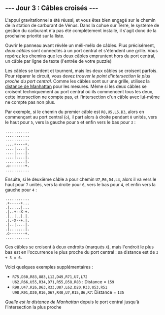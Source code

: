## --- Jour 3 : Câbles croisés ---

L'appui gravitationnel a été réussi, et vous êtes bien engagé sur le chemin de la station de carburant de Vénus. Dans la cohue sur Terre, le système de gestion du carburant n'a pas été complètement installé, il s'agit donc de la prochaine priorité sur la liste.

Ouvrir le panneau avant révèle un méli-mélo de câbles. Plus précisément, *deux câbles* sont connectés à un port central et s'étendent une grille. Vous repérez les chemins que les deux câbles empruntent hors du port central, un câble par ligne de texte (l'entrée de votre puzzle)

Les câbles se tordent et tournent, mais les deux câbles se croisent parfois. Pour réparer le circuit, vous devez *trouver le point d'intersection le plus proche du port central*. Comme les câbles sont sur une grille, utilisez la [distance de Manhattan](https://fr.wikipedia.org/wiki/Distance_de_Manhattan) pour les mesures. Même si les deux câbles se croisent techniquement au port central où ils commencent tous les deux, cette intersection ne compte pas, et l'intersection d'un câble avec lui-même ne compte pas non plus.

Par exemple, si le chemin du premier câble est ``R8,U5,L5,D3``, alors en commençant au port central (`o`), il part alors à droite pendant `8` unités, vers le haut pour `5`, vers la gauche pour `5` et enfin vers le bas pour `3` : 

```
...........
...........
...........
....+----+.
....|....|.
....|....|.
....|....|.
.........|.
.o-------+.
...........
```

Ensuite, si le deuxième câble a pour chemin ``U7,R6,D4,L4``, alors il va vers le haut pour `7` unités, vers la droite pour `6`, vers le bas pour `4`, et enfin vers la gauche pour `4` :

```
...........
.+-----+...
.|.....|...
.|..+--X-+.
.|..|..|.|.
.|.-X--+.|.
.|..|....|.
.|.......|.
.o-------+.
...........
```

Ces câbles se croisent à deux endroits (marqués `X`), mais l'endroit le plus bas est en l'occurrence le plus proche du port central : sa distance est de ``3 + 3 = 6``.

Voici quelques exemples supplémentaires :

- ``R75,D30,R83,U83,L12,D49,R71,U7,L72``\
``U62,R66,U55,R34,D71,R55,D58,R83`` : Distance = `159`
- ``R98,U47,R26,D63,R33,U87,L62,D20,R33,U53,R51``\
``U98,R91,D20,R16,D67,R40,U7,R15,U6,R7``: Distance = `135`

*Quelle est la distance de Manhattan* depuis le port central jusqu'à l'intersection la plus proche